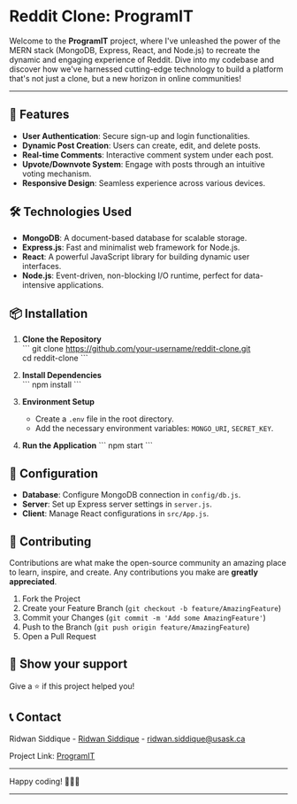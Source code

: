 
# Reddit Clone: ProgramIT

Welcome to the **ProgramIT** project, where I've unleashed the power of the MERN stack (MongoDB, Express, React, and Node.js) to recreate the dynamic and engaging experience of Reddit. Dive into my codebase and discover how we've harnessed cutting-edge technology to build a platform that's not just a clone, but a new horizon in online communities!

---

## 🚀 Features

- **User Authentication**: Secure sign-up and login functionalities.
- **Dynamic Post Creation**: Users can create, edit, and delete posts.
- **Real-time Comments**: Interactive comment system under each post.
- **Upvote/Downvote System**: Engage with posts through an intuitive voting mechanism.
- **Responsive Design**: Seamless experience across various devices.

## 🛠️ Technologies Used

- **MongoDB**: A document-based database for scalable storage.
- **Express.js**: Fast and minimalist web framework for Node.js.
- **React**: A powerful JavaScript library for building dynamic user interfaces.
- **Node.js**: Event-driven, non-blocking I/O runtime, perfect for data-intensive applications.

## 📦 Installation

1. **Clone the Repository**
   <br>
   \```
   git clone https://github.com/your-username/reddit-clone.git
   <br>
   cd reddit-clone
   \```
3. **Install Dependencies**
   <br>
   \```
   npm install
   \```
5. **Environment Setup**
   - Create a `.env` file in the root directory.
   - Add the necessary environment variables: `MONGO_URI`, `SECRET_KEY`.

6. **Run the Application**
   \```
   npm start
   \```

## 🔧 Configuration

- **Database**: Configure MongoDB connection in `config/db.js`.
- **Server**: Set up Express server settings in `server.js`.
- **Client**: Manage React configurations in `src/App.js`.


## 🤝 Contributing

Contributions are what make the open-source community an amazing place to learn, inspire, and create. Any contributions you make are **greatly appreciated**.

1. Fork the Project
2. Create your Feature Branch (`git checkout -b feature/AmazingFeature`)
3. Commit your Changes (`git commit -m 'Add some AmazingFeature'`)
4. Push to the Branch (`git push origin feature/AmazingFeature`)
5. Open a Pull Request

## 🌟 Show your support

Give a ⭐️ if this project helped you!

## 📞 Contact

Ridwan Siddique - [Ridwan Siddique](https://www.linkedin.com/in/ridwansiddique/) - ridwan.siddique@usask.ca

Project Link: [ProgramIT](https://github.com/RidwanSiddique/ProgramIT)

---

Happy coding! 🚀🚀🚀

---
